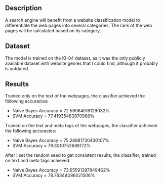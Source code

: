## Description
A search engine will benefit from a website classification model to differentiate the web pages into several categories. The rank of the web pages will be calculated based on its category.

## Dataset
The model is trained on the KI-04 dataset, as it was the only publicly available dataset with website genres that I could find, although it probably is outdated.

## Results
Trained only on the text of the webpages, the classifier achieved the following accuracies:
* Naive Bayes Accuracy = 72.58064516129032%
* SVM Accuracy = 77.41935483870968%

Trained on the text and meta tags of the webpages, the classifier achieved the following accuracies:
* Naive Bayes Accuracy = 75.26881720430107%
* SVM Accuracy = 79.3010752688172%

After I set the random seed to get consistent results, the classifier, trained on text and meta tags achieved:
* Naive Bayes Accuracy = 73.65591397849462%
* SVM Accuracy = 78.76344086021506%